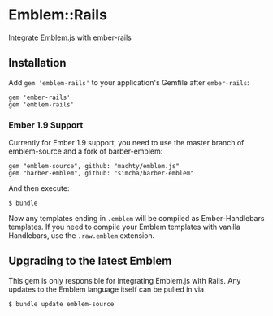 # Emblem::Rails

Integrate [Emblem.js](https://github.com/machty/emblem.js) with ember-rails

## Installation

Add `gem 'emblem-rails'` to your application's Gemfile after `ember-rails`:

    gem 'ember-rails'
    gem 'emblem-rails'
    
### Ember 1.9 Support

Currently for Ember 1.9 support, you need to use the master branch of emblem-source and a fork of barber-emblem:

    gem "emblem-source", github: "machty/emblem.js"
    gem "barber-emblem", github: "simcha/barber-emblem"

And then execute:

    $ bundle


Now any templates ending in `.emblem` will be compiled as
Ember-Handlebars templates. If you need to compile your Emblem templates
with vanilla Handlebars, use the `.raw.emblem` extension.

## Upgrading to the latest Emblem

This gem is only responsible for integrating Emblem.js with Rails. Any
updates to the Emblem language itself can be pulled in via
 
    $ bundle update emblem-source

